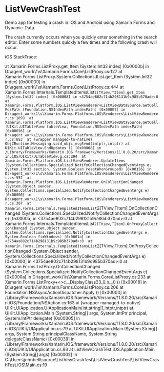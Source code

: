 # ListVewCrashTest
Demo app for testing a crash in iOS and Android using Xamarin Forms and Dynamic-Data.

The crash currently occurs when you quickly enter something in the search editor. Enter some numbers quickly a few times and the following crash will occur.

iOS StackTrace:

at Xamarin.Forms.ListProxy.get_Item (System.Int32 index) [0x0000b] in D:\agent_work\1\s\Xamarin.Forms.Core\ListProxy.cs:127 
  at Xamarin.Forms.ListProxy.System.Collections.IList.get_Item (System.Int32 index) [0x00000] in D:\agent_work\1\s\Xamarin.Forms.Core\ListProxy.cs:444 
  at Xamarin.Forms.Internals.TemplatedItemsList`2[TView,TItem].get_Item (System.Int32 index) [0x00008] in <3754ae802c714b298131b9c985b370ad>:0 
  at Xamarin.Forms.Platform.iOS.ListViewRenderer+ListViewDataSource.GetCellForPath (Foundation.NSIndexPath indexPath) [0x00007] in D:\agent_work\1\s\Xamarin.Forms.Platform.iOS\Renderers\ListViewRenderer.cs:1099 
  at Xamarin.Forms.Platform.iOS.ListViewRenderer+ListViewDataSource.GetCell (UIKit.UITableView tableView, Foundation.NSIndexPath indexPath) [0x00056] in D:\agent_work\1\s\Xamarin.Forms.Platform.iOS\Renderers\ListViewRenderer.cs:883 
  at (wrapper managed-to-native) ObjCRuntime.Messaging.void_objc_msgSend(intptr,intptr)
  at UIKit.UITableView.EndUpdates () [0x00008] in /Library/Frameworks/Xamarin.iOS.framework/Versions/11.8.0.20/src/Xamarin.iOS/UIKit/UITableView.g.cs:294 
  at Xamarin.Forms.Platform.iOS.ListViewRenderer.UpdateItems (System.Collections.Specialized.NotifyCollectionChangedEventArgs e, System.Int32 section, System.Boolean resetWhenGrouped) [0x00156] in D:\agent_work\1\s\Xamarin.Forms.Platform.iOS\Renderers\ListViewRenderer.cs:552 
  at Xamarin.Forms.Platform.iOS.ListViewRenderer.OnCollectionChanged (System.Object sender, System.Collections.Specialized.NotifyCollectionChangedEventArgs e) [0x00000] in D:\agent_work\1\s\Xamarin.Forms.Platform.iOS\Renderers\ListViewRenderer.cs:307 
  at Xamarin.Forms.Internals.TemplatedItemsList`2[TView,TItem].OnCollectionChanged (System.Collections.Specialized.NotifyCollectionChangedEventArgs e) [0x0000a] in <3754ae802c714b298131b9c985b370ad>:0 
  at Xamarin.Forms.Internals.TemplatedItemsList`2[TView,TItem].OnProxyCollectionChanged (System.Object sender, System.Collections.Specialized.NotifyCollectionChangedEventArgs e, System.Boolean fixWindows) [0x0001a] in <3754ae802c714b298131b9c985b370ad>:0 
  at Xamarin.Forms.Internals.TemplatedItemsList`2[TView,TItem].OnProxyCollectionChanged (System.Object sender, System.Collections.Specialized.NotifyCollectionChangedEventArgs e) [0x00000] in <3754ae802c714b298131b9c985b370ad>:0 
  at Xamarin.Forms.ListProxy.OnCollectionChanged (System.Collections.Specialized.NotifyCollectionChangedEventArgs e) [0x0000a] in D:\agent_work\1\s\Xamarin.Forms.Core\ListProxy.cs:233 
  at Xamarin.Forms.ListProxy+<>c__DisplayClass33_0.<OnCollectionChanged>b__0 () [0x00018] in D:\agent_work\1\s\Xamarin.Forms.Core\ListProxy.cs:206 
  at Foundation.NSAsyncActionDispatcher.Apply () [0x00000] in /Library/Frameworks/Xamarin.iOS.framework/Versions/11.8.0.20/src/Xamarin.iOS/Foundation/NSAction.cs:163 
  at (wrapper managed-to-native) UIKit.UIApplication.UIApplicationMain(int,string[],intptr,intptr)
  at UIKit.UIApplication.Main (System.String[] args, System.IntPtr principal, System.IntPtr delegate) [0x00005] in /Library/Frameworks/Xamarin.iOS.framework/Versions/11.8.0.20/src/Xamarin.iOS/UIKit/UIApplication.cs:79 
  at UIKit.UIApplication.Main (System.String[] args, System.String principalClassName, System.String delegateClassName) [0x00038] in /Library/Frameworks/Xamarin.iOS.framework/Versions/11.8.0.20/src/Xamarin.iOS/UIKit/UIApplication.cs:63 
  at ListViewCrashTest.iOS.Application.Main (System.String[] args) [0x00002] in C:\Users\johnbell\source\ListVewCrashTest\ListViewCrashTest\ListViewCrashTest.iOS\Main.cs:19 
